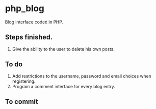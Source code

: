 # php_blog
Blog interface coded in PHP.

## Steps finished.
1. Give the ability to the user to delete his own posts.

## To do
1. Add restrictions to the username, password and email choices when registering.
2. Program a comment interface for every blog entry.

## To commit
